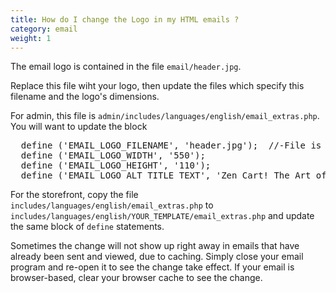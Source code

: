 ```yaml
---
title: How do I change the Logo in my HTML emails ?
category: email
weight: 1
---
```


The email logo is contained in the file `email/header.jpg`. 

Replace this file wiht your logo, then update the files which specify
this filename and the logo's dimensions.  

For admin, this file is `admin/includes/languages/english/email_extras.php`. 
You will want to update the block 

<pre>
  define ('EMAIL_LOGO_FILENAME', 'header.jpg');  //-File is present in /email folder
  define ('EMAIL_LOGO_WIDTH', '550');
  define ('EMAIL_LOGO_HEIGHT', '110');
  define ('EMAIL_LOGO_ALT_TITLE_TEXT', 'Zen Cart! The Art of E-commerce');
</pre> 

For the storefront, copy the file `includes/languages/english/email_extras.php` to `includes/languages/english/YOUR_TEMPLATE/email_extras.php` and update the same block of `define` statements.

Sometimes the change will not show up right away in emails that have already been sent and viewed, due to caching. Simply close your email program and re-open it to see the change take effect.  If your email is browser-based, clear your browser cache to see the change. 


